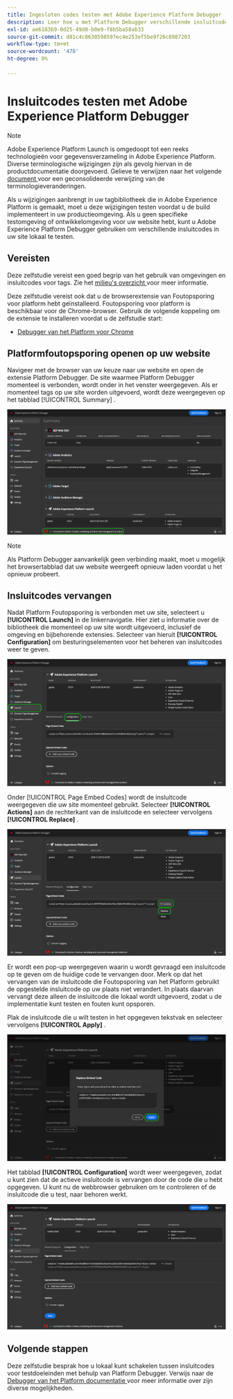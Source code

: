 ```yaml
---
title: Ingesloten codes testen met Adobe Experience Platform Debugger
description: Leer hoe u met Platform Debugger verschillende insluitcodes voor Adobe Experience Platform op uw website lokaal kunt testen.
exl-id: ae6183b9-0d25-49d0-b0e9-f8b5ba58ab33
source-git-commit: d81c4c8630598597ec4e253ef5be9f26c8987203
workflow-type: tm+mt
source-wordcount: '478'
ht-degree: 0%

---
```


# Insluitcodes testen met Adobe Experience Platform Debugger

>[!NOTE]
>
>Adobe Experience Platform Launch is omgedoopt tot een reeks technologieën voor gegevensverzameling in Adobe Experience Platform. Diverse terminologische wijzigingen zijn als gevolg hiervan in de productdocumentatie doorgevoerd. Gelieve te verwijzen naar het volgende [ document ](../../term-updates.md) voor een geconsolideerde verwijzing van de terminologieveranderingen.

Als u wijzigingen aanbrengt in uw tagbibliotheek die in Adobe Experience Platform is gemaakt, moet u deze wijzigingen testen voordat u de build implementeert in uw productieomgeving. Als u geen specifieke testomgeving of ontwikkelomgeving voor uw website hebt, kunt u Adobe Experience Platform Debugger gebruiken om verschillende insluitcodes in uw site lokaal te testen.

## Vereisten

Deze zelfstudie vereist een goed begrip van het gebruik van omgevingen en insluitcodes voor tags. Zie het [ milieu&#39;s overzicht ](./environments.md) voor meer informatie.

Deze zelfstudie vereist ook dat u de browserextensie van Foutopsporing voor platform hebt geïnstalleerd. Foutopsporing voor platform is beschikbaar voor de Chrome-browser. Gebruik de volgende koppeling om de extensie te installeren voordat u de zelfstudie start:

* [ Debugger van het Platform voor Chrome ](https://chrome.google.com/webstore/detail/adobe-experience-platform/bfnnokhpnncpkdmbokanobigaccjkpob)

## Platformfoutopsporing openen op uw website

Navigeer met de browser van uw keuze naar uw website en open de extensie Platform Debugger. De site waarmee Platform Debugger momenteel is verbonden, wordt onder in het venster weergegeven. Als er momenteel tags op uw site worden uitgevoerd, wordt deze weergegeven op het tabblad [!UICONTROL Summary] .

![](./images/embed-code-testing/summary.png)

>[!NOTE]
>
>Als Platform Debugger aanvankelijk geen verbinding maakt, moet u mogelijk het browsertabblad dat uw website weergeeft opnieuw laden voordat u het opnieuw probeert.

## Insluitcodes vervangen

Nadat Platform Foutopsporing is verbonden met uw site, selecteert u **[!UICONTROL Launch]** in de linkernavigatie. Hier ziet u informatie over de bibliotheek die momenteel op uw site wordt uitgevoerd, inclusief de omgeving en bijbehorende extensies. Selecteer van hieruit **[!UICONTROL Configuration]** om besturingselementen voor het beheren van insluitcodes weer te geven.

![](./images/embed-code-testing/launch-tab.png)

Onder [!UICONTROL Page Embed Codes] wordt de insluitcode weergegeven die uw site momenteel gebruikt. Selecteer **[!UICONTROL Actions]** aan de rechterkant van de insluitcode en selecteer vervolgens **[!UICONTROL Replace]** .

![](./images/embed-code-testing/replace.png)

Er wordt een pop-up weergegeven waarin u wordt gevraagd een insluitcode op te geven om de huidige code te vervangen door. Merk op dat het vervangen van de insluitcode die Foutopsporing van het Platform gebruikt de opgestelde insluitcode op uw plaats niet verandert. In plaats daarvan vervangt deze alleen de insluitcode die lokaal wordt uitgevoerd, zodat u de implementatie kunt testen en fouten kunt opsporen.

Plak de insluitcode die u wilt testen in het opgegeven tekstvak en selecteer vervolgens **[!UICONTROL Apply]** .

![](./images/embed-code-testing/paste-code.png)

Het tabblad **[!UICONTROL Configuration]** wordt weer weergegeven, zodat u kunt zien dat de actieve insluitcode is vervangen door de code die u hebt opgegeven. U kunt nu de webbrowser gebruiken om te controleren of de insluitcode die u test, naar behoren werkt.

![](./images/embed-code-testing/code-replaced.png)

## Volgende stappen

Deze zelfstudie besprak hoe u lokaal kunt schakelen tussen insluitcodes voor testdoeleinden met behulp van Platform Debugger. Verwijs naar de [ Debugger van het Platform documentatie ](../../../debugger/home.md) voor meer informatie over zijn diverse mogelijkheden.
